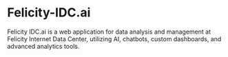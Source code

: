 # Felicity-IDC.ai
Felicity IDC.ai is a web application for data analysis and management at Felicity Internet Data Center, utilizing AI, chatbots, custom dashboards, and advanced analytics tools.
